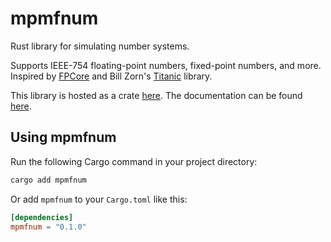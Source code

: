 # mpmfnum

Rust library for simulating number systems.

Supports IEEE-754 floating-point numbers, fixed-point numbers, and more.
Inspired by [FPCore](https://fpbench.org/) and
  Bill Zorn's [Titanic](https://github.com/billzorn/titanic) library.

This library is hosted as a crate [here](https://crates.io/crates/mpmfnum).
The documentation can be found [here](https://docs.rs/mpmfnum/latest/mpmfnum/).

## Using mpmfnum

Run the following Cargo command in your project directory:
```bash
cargo add mpmfnum
```
Or add `mpmfnum` to your `Cargo.toml` like this:
```toml
[dependencies]
mpmfnum = "0.1.0"
```
